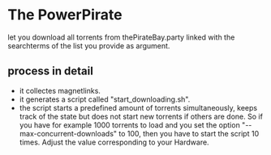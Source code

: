# The PowerPirate

let you download all torrents from thePirateBay.party linked with the searchterms of the list you provide as argument.

## process in detail

- it collectes magnetlinks.
- it generates a script called "start_downloading.sh".
- the script starts a predefined amount of torrents simultaneously, keeps track of the state but does not start new torrents if others are done. So if you have for example 1000 torrents to load and you set the option "--max-concurrent-downloads" to 100, then you have to start the script 10 times. Adjust the value corresponding to your Hardware.

